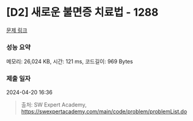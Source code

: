# [D2] 새로운 불면증 치료법 - 1288 

[문제 링크](https://swexpertacademy.com/main/code/problem/problemDetail.do?contestProbId=AV18_yw6I9MCFAZN) 

### 성능 요약

메모리: 26,024 KB, 시간: 121 ms, 코드길이: 969 Bytes

### 제출 일자

2024-04-20 16:36



> 출처: SW Expert Academy, https://swexpertacademy.com/main/code/problem/problemList.do